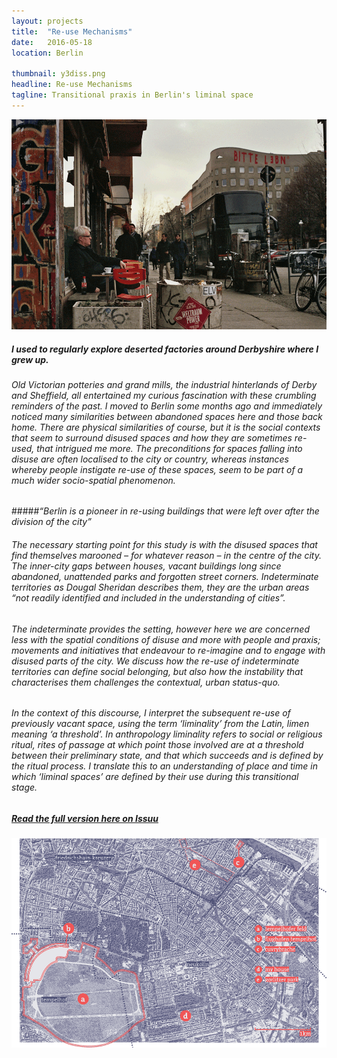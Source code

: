 ```yaml
---
layout: projects
title:  "Re-use Mechanisms"
date:   2016-05-18
location: Berlin

thumbnail: y3diss.png
headline: Re-use Mechanisms
tagline: Transitional praxis in Berlin's liminal space
---
```


![alt text](/assets/imgs/projects/y3diss-bitte_1000.png)

##### I used to regularly explore deserted factories around Derbyshire where I grew up.

###### Old Victorian potteries and grand mills, the industrial hinterlands of Derby and Sheffield, all entertained my curious fascination with these crumbling reminders of the past. I moved to Berlin some months ago and immediately noticed many similarities between abandoned spaces here and those back home. There are physical similarities of course, but it is the social contexts that seem to surround disused spaces and how they are sometimes re-used, that intrigued me more. The preconditions for spaces falling into disuse are often localised to the city or country, whereas instances whereby people instigate re-use of these spaces, seem to be part of a much wider socio-spatial phenomenon.

#####*“Berlin is a pioneer in re-using buildings that were left over after the division of the city”*

###### The necessary starting point for this study is with the disused spaces that find themselves marooned – for whatever reason – in the centre of the city. The inner-city gaps between houses, vacant buildings long since abandoned, unattended parks and forgotten street corners. Indeterminate territories as Dougal Sheridan describes them, they are the urban areas “not readily identified and included in the understanding of cities”.

###### The indeterminate provides the setting, however here we are concerned less with the spatial conditions of disuse and more with people and praxis; movements and initiatives that endeavour to re-imagine and to engage with disused parts of the city. We discuss how the re-use of indeterminate territories can define social belonging, but also how the instability that characterises them challenges the contextual, urban status-quo.

###### In the context of this discourse, I interpret the subsequent re-use of previously vacant space, using the term ‘liminality’ from the Latin, limen meaning ‘a threshold’. In anthropology liminality refers to social or religious ritual, rites of passage at which point those involved are at a threshold between their preliminary state, and that which succeeds and is defined by the ritual process. I translate this to an understanding of place and time in which ‘liminal spaces’ are defined by their use during this transitional stage.

<!-- ###### The full version of this study will be coming very soon! -->

##### [Read the full version here on Issuu](https://issuu.com/deadmongoose/docs/reuse_mechanisms_compressed/1)

![alt text](/assets/imgs/projects/y3diss-map_1000.png)
